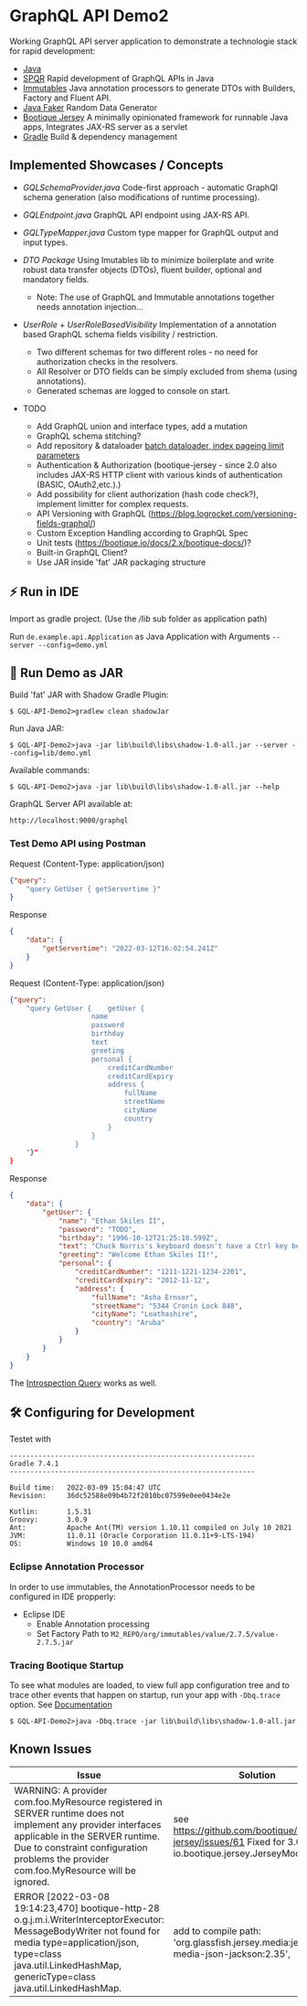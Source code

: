 # GraphQL API Demo2

Working GraphQL API server application to demonstrate a technologie stack for rapid development:

* [Java](https://www.oracle.com/java/)
* [SPQR](https://github.com/leangen/graphql-spqr) Rapid development of GraphQL APIs in Java
* [Immutables](https://immutables.github.io/) Java annotation processors to generate DTOs with Builders, Factory and Fluent API.
* [Java Faker](https://github.com/joostvanwollingen/java-faker) Random Data Generator
* [Bootique Jersey](https://bootique.io/) A minimally opinionated framework for runnable Java apps, Integrates JAX-RS server as a servlet
* [Gradle](https://gradle.org/) Build & dependency management

## Implemented Showcases / Concepts

* *GQLSchemaProvider.java* Code-first approach - automatic GraphQl schema generation (also modifications of runtime processing).
* *GQLEndpoint.java* GraphQL API endpoint using JAX-RS API.
* *GQLTypeMapper.java* Custom type mapper for GraphQL output and input types.
* *DTO Package* Using Imutables lib to minimize boilerplate and write robust data transfer objects (DTOs), fluent builder, optional and mandatory fields.
	* Note: The use of GraphQL and Immutable annotations together needs annotation injection...
* *UserRole* + *UserRoleBasedVisibility* Implementation of a annotation based GraphQL schema fields visibility / restriction.
	* Two different schemas for two different roles - no need for authorization checks in the resolvers.
	* All Resolver or DTO fields can be simply excluded from shema (using annotations).
	* Generated schemas are logged to console on start.



* TODO
	* Add GraphQL union and interface types, add a mutation
	* GraphQL schema stitching?
	* Add repository & dataloader [batch dataloader, index pageing limit parameters](https://github.com/leangen/graphql-spqr/issues/182)
	* Authentication & Authorization (bootique-jersey - since 2.0 also includes JAX-RS HTTP client with various kinds of authentication (BASIC, OAuth2,etc.).)
	* Add possibility for client authorization (hash code check?), implement limitter for complex requests.
	* API Versioning with GraphQL (https://blog.logrocket.com/versioning-fields-graphql/)
	* Custom Exception Handling according to GraphQL Spec
	* Unit tests (https://bootique.io/docs/2.x/bootique-docs/)?
	* Built-in GraphQL Client?
	* Use JAR inside 'fat' JAR packaging structure

## ⚡️ Run in IDE

Import as gradle project. (Use the */lib* sub folder as application path)

Run ```de.example.api.Application``` as Java Application with Arguments ```--server --config=demo.yml```

## 🚀 Run Demo as JAR

Build 'fat' JAR with Shadow Gradle Plugin:

```
$ GQL-API-Demo2>gradlew clean shadowJar
```

Run Java JAR:
```
$ GQL-API-Demo2>java -jar lib\build\libs\shadow-1.0-all.jar --server --config=lib/demo.yml
```

Available commands:
```
$ GQL-API-Demo2>java -jar lib\build\libs\shadow-1.0-all.jar --help
```

GraphQL Server API available at:
```
http://localhost:9000/graphql
```

### Test Demo API using Postman

Request (Content-Type: application/json)
```JSON
{"query": 
	"query GetUser { getServertime }"
}
```
Response
```JSON
{
    "data": {
        "getServertime": "2022-03-12T16:02:54.241Z"
    }
}
```


Request (Content-Type: application/json)
```JSON
{"query":
	"query GetUser {	getUser {
					name
					password
					birthday
					text
					greeting
					personal {
						creditCardNumber
						creditCardExpiry
						address {
							fullName 
							streetName
							cityName
							country
						}
					}
				}
	"}"
}
```
Response
```JSON
{
    "data": {
        "getUser": {
            "name": "Ethan Skiles II",
            "password": "TODO",
            "birthday": "1996-10-12T21:25:18.599Z",
            "text": "Chuck Norris's keyboard doesn't have a Ctrl key because nothing controls Chuck Norris.",
            "greeting": "Welcome Ethan Skiles II!",
            "personal": {
                "creditCardNumber": "1211-1221-1234-2201",
                "creditCardExpiry": "2012-11-12",
                "address": {
                    "fullName": "Asha Ernser",
                    "streetName": "5344 Cronin Lock 848",
                    "cityName": "Leathashire",
                    "country": "Aruba"
                }
            }
        }
    }
}
```

The [Introspection Query](https://graphql.org/learn/introspection/) works as well.


## 🛠 Configuring for Development

Testet with
```CMD
------------------------------------------------------------
Gradle 7.4.1
------------------------------------------------------------

Build time:   2022-03-09 15:04:47 UTC
Revision:     36dc52588e09b4b72f2010bc07599e0ee0434e2e

Kotlin:       1.5.31
Groovy:       3.0.9
Ant:          Apache Ant(TM) version 1.10.11 compiled on July 10 2021
JVM:          11.0.11 (Oracle Corporation 11.0.11+9-LTS-194)
OS:           Windows 10 10.0 amd64
```

### Eclipse Annotation Processor

In order to use immutables, the AnnotationProcessor needs to be configured in IDE propperly:

* Eclipse IDE
	* Enable Annotation processing 
	* Set Factory Path to ```M2_REPO/org/immutables/value/2.7.5/value-2.7.5.jar```

### Tracing Bootique Startup

To see what modules are loaded, to view full app configuration tree and to trace other events that happen on startup, run your app with ```-Dbq.trace``` option. See [Documentation](https://bootique.io/docs/2.x/bootique-docs/#_tracing_bootique_startup)

```
$ GQL-API-Demo2>java -Dbq.trace -jar lib\build\libs\shadow-1.0-all.jar
```

## Known Issues

Issue | Solution
------ | ----------
WARNING: A provider com.foo.MyResource registered in SERVER runtime does not implement any provider interfaces applicable in the SERVER runtime. Due to constraint configuration problems the provider com.foo.MyResource  will be ignored. | see https://github.com/bootique/bootique-jersey/issues/61 Fixed for 3.0M in io.bootique.jersey.JerseyModule
ERROR [2022-03-08 19:14:23,470] bootique-http-28 o.g.j.m.i.WriterInterceptorExecutor: MessageBodyWriter not found for media type=application/json, type=class java.util.LinkedHashMap, genericType=class java.util.LinkedHashMap. | add to compile path: 'org.glassfish.jersey.media:jersey-media-json-jackson:2.35',